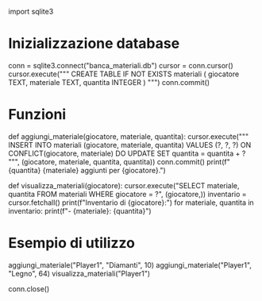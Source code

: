 import sqlite3

# Inizializzazione database
conn = sqlite3.connect("banca_materiali.db")
cursor = conn.cursor()
cursor.execute("""
CREATE TABLE IF NOT EXISTS materiali (
    giocatore TEXT,
    materiale TEXT,
    quantita INTEGER
)
""")
conn.commit()

# Funzioni
def aggiungi_materiale(giocatore, materiale, quantita):
    cursor.execute("""
    INSERT INTO materiali (giocatore, materiale, quantita) 
    VALUES (?, ?, ?) 
    ON CONFLICT(giocatore, materiale) 
    DO UPDATE SET quantita = quantita + ?
    """, (giocatore, materiale, quantita, quantita))
    conn.commit()
    print(f"{quantita} {materiale} aggiunti per {giocatore}.")

def visualizza_materiali(giocatore):
    cursor.execute("SELECT materiale, quantita FROM materiali WHERE giocatore = ?", (giocatore,))
    inventario = cursor.fetchall()
    print(f"Inventario di {giocatore}:")
    for materiale, quantita in inventario:
        print(f"- {materiale}: {quantita}")

# Esempio di utilizzo
aggiungi_materiale("Player1", "Diamanti", 10)
aggiungi_materiale("Player1", "Legno", 64)
visualizza_materiali("Player1")

conn.close()
